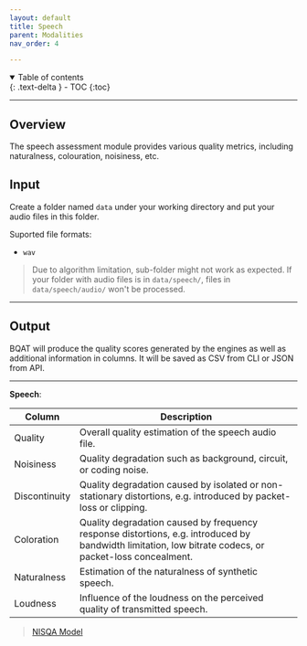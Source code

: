 ```yaml
---
layout: default
title: Speech
parent: Modalities
nav_order: 4

---
```

<details open markdown="block">
  <summary>
    Table of contents
  </summary>
  {: .text-delta }
- TOC
{:toc}
</details>

---

## Overview

The speech assessment module provides various quality metrics, including naturalness, colouration, noisiness, etc. 

## Input

Create a folder named `data` under your working directory and put your audio files in this folder.

Suported file formats:

+ `wav`

> Due to algorithm limitation, sub-folder might not work as expected. If your folder with audio files is in `data/speech/`, files in `data/speech/audio/` won't be processed.

***

## Output

BQAT will produce the quality scores generated by the engines as well as additional information in columns. It will be saved as CSV from CLI or JSON from API. 

***

__Speech__:

| Column        | Description |
| ------------- | ----------- |
| Quality       | Overall quality estimation of the speech audio file. |
| Noisiness     | Quality degradation such as background, circuit, or coding noise. |
| Discontinuity | Quality degradation caused by isolated or non-stationary distortions, e.g. introduced by packet-loss or clipping. |
| Coloration    | Quality degradation caused by frequency response distortions, e.g. introduced by bandwidth limitation, low bitrate codecs, or packet-loss concealment. |
| Naturalness   | Estimation of the naturalness of synthetic speech. |
| Loudness      | Influence of the loudness on the perceived quality of transmitted speech. |

> [NISQA Model](https://arxiv.org/abs/2104.09494)
